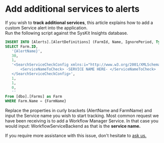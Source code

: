 # Add additional services to alerts

If you wish to **track additional services**, this article explains how to add a custom Service alert into the application.  
Run the following script against the SysKit Insights database.

```sql
INSERT INTO [Alerts].[AlertDefinitions] (FarmId, Name, IgnorePeriod, Type, Configuration, Enabled, SendToDefaultEmail, SendToAdditionalEmails, AdditionalEmailRecipients)
SELECT Farm.ID,
   '{AlertName}',
   30,
   1,
   '<SearchServiceCheckConfig xmlns:i="http://www.w3.org/2001/XMLSchema-instance" xmlns="http://schemas.datacontract.org/2004/07/SysKit.Insights.Application.Alerting.CreateConfigurations">
       <ServiceNameToCheck> -SERVICE NAME HERE- </ServiceNameToCheck>
   </SearchServiceCheckConfig>',
   1,
   1,
   0,
   ''
From [dbo].[Farms] as Farm
WHERE Farm.Name = {FarmName}
```

Replace the properties in curly brackets \(AlertName and FarmName\) and input the Service name you wish to start tracking. Most common request we have been receiving is to add a Workflow Manager Service. In that case you would input: WorkflowServiceBackend as that is the **service name.**

If you require more assistance with this issue, don't hesitate to [ask us.](https://www.syskit.com/company/contact-us/)

